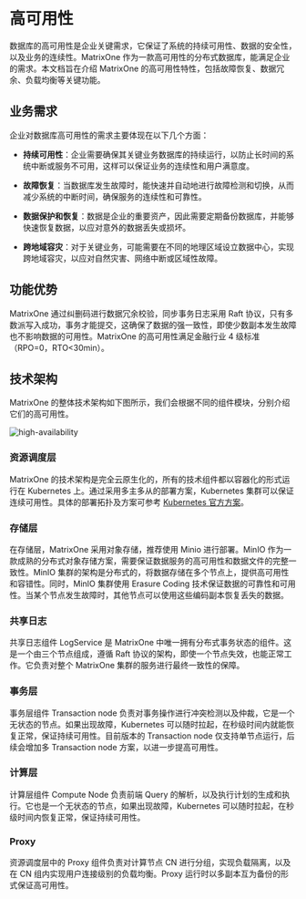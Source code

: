 # 高可用性

数据库的高可用性是企业关键需求，它保证了系统的持续可用性、数据的安全性，以及业务的连续性。MatrixOne 作为一款高可用性的分布式数据库，能满足企业的需求。本文档旨在介绍 MatrixOne 的高可用性特性，包括故障恢复、数据冗余、负载均衡等关键功能。

## 业务需求

企业对数据库高可用性的需求主要体现在以下几个方面：

* **持续可用性**：企业需要确保其关键业务数据库的持续运行，以防止长时间的系统中断或服务不可用，这样可以保证业务的连续性和用户满意度。

* **故障恢复**：当数据库发生故障时，能快速并自动地进行故障检测和切换，从而减少系统的中断时间，确保服务的连续性和可靠性。

* **数据保护和恢复**：数据是企业的重要资产，因此需要定期备份数据库，并能够快速恢复数据，以应对意外的数据丢失或损坏。

* **跨地域容灾**：对于关键业务，可能需要在不同的地理区域设立数据中心，实现跨地域容灾，以应对自然灾害、网络中断或区域性故障。

## 功能优势

MatrixOne 通过纠删码进行数据冗余校验，同步事务日志采用 Raft 协议，只有多数派写入成功，事务才能提交，这确保了数据的强一致性，即使少数副本发生故障也不影响数据的可用性。MatrixOne 的高可用性满足金融行业 4 级标准（RPO=0，RTO<30min）。

## 技术架构

MatrixOne 的整体技术架构如下图所示，我们会根据不同的组件模块，分别介绍它们的高可用性。

![high-availability](https://community-shared-data-1308875761.cos.ap-beijing.myqcloud.com/artwork/docs/overview/high-availability.png)

### 资源调度层

MatrixOne 的技术架构是完全云原生化的，所有的技术组件都以容器化的形式运行在 Kubernetes 上。通过采用多主多从的部署方案，Kubernetes 集群可以保证连续可用性。具体的部署拓扑及方案可参考 [Kubernetes 官方方案](https://kubernetes.io/docs/setup/production-environment/tools/kubeadm/ha-topology/)。

### 存储层

在存储层，MatrixOne 采用对象存储，推荐使用 Minio 进行部署。MinIO 作为一款成熟的分布式对象存储方案，需要保证数据服务的高可用性和数据文件的完整一致性。MinIO 集群的架构是分布式的，将数据存储在多个节点上，提供高可用性和容错性。同时，MinIO 集群使用 Erasure Coding 技术保证数据的可靠性和可用性。当某个节点发生故障时，其他节点可以使用这些编码副本恢复丢失的数据。

### 共享日志

共享日志组件 LogService 是 MatrixOne 中唯一拥有分布式事务状态的组件。这是一个由三个节点组成，遵循 Raft 协议的架构，即使一个节点失效，也能正常工作。它负责对整个 MatrixOne 集群的服务进行最终一致性的保障。

### 事务层

事务层组件 Transaction node 负责对事务操作进行冲突检测以及仲裁，它是一个无状态的节点。如果出现故障，Kubernetes 可以随时拉起，在秒级时间内就能恢复正常，保证持续可用性。目前版本的 Transaction node 仅支持单节点运行，后续会增加多 Transaction node 方案，以进一步提高可用性。

### 计算层

计算层组件 Compute Node 负责前端 Query 的解析，以及执行计划的生成和执行。它也是一个无状态的节点，如果出现故障，Kubernetes 可以随时拉起，在秒级时间内恢复正常，保证持续可用性。

### Proxy

资源调度层中的 Proxy 组件负责对计算节点 CN 进行分组，实现负载隔离，以及在 CN 组内实现用户连接级别的负载均衡。Proxy 运行时以多副本互为备份的形式保证高可用性。

